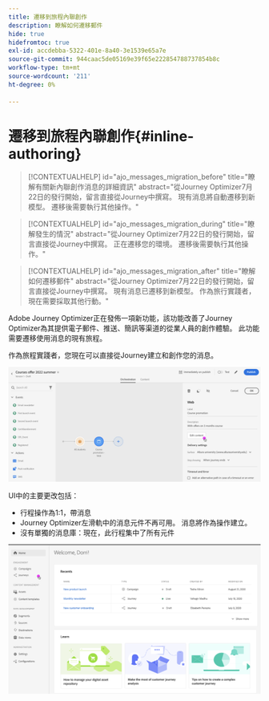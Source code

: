 ```yaml
---
title: 遷移到旅程內聯創作
description: 瞭解如何遷移郵件
hide: true
hidefromtoc: true
exl-id: accdebba-5322-401e-8a40-3e1539e65a7e
source-git-commit: 944caac5de05169e39f65e222854788737854b8c
workflow-type: tm+mt
source-wordcount: '211'
ht-degree: 0%

---
```


# 遷移到旅程內聯創作{#inline-authoring}


>[!CONTEXTUALHELP]
>id="ajo_messages_migration_before"
>title="瞭解有關新內聯創作消息的詳細資訊"
>abstract="從Journey Optimizer7月22日的發行開始，留言直接從Journey中撰寫。 現有消息將自動遷移到新模型。 遷移後需要執行其他操作。"

>[!CONTEXTUALHELP]
>id="ajo_messages_migration_during"
>title="瞭解發生的情況"
>abstract="從Journey Optimizer7月22日的發行開始，留言直接從Journey中撰寫。 正在遷移您的環境。 遷移後需要執行其他操作。"


>[!CONTEXTUALHELP]
>id="ajo_messages_migration_after"
>title="瞭解如何遷移郵件"
>abstract="從Journey Optimizer7月22日的發行開始，留言直接從Journey中撰寫。 現有消息已遷移到新模型。 作為旅行實踐者，現在需要採取其他行動。"

Adobe Journey Optimizer正在發佈一項新功能，該功能改善了Journey Optimizer為其提供電子郵件、推送、簡訊等渠道的從業人員的創作體驗。 此功能需要遷移使用消息的現有旅程。

作為旅程實踐者，您現在可以直接從Journey建立和創作您的消息。

![](assets/inline-message.png)

UI中的主要更改包括：

* 行程操作為1:1，帶消息
* Journey Optimizer左滑軌中的消息元件不再可用。 消息將作為操作建立。
* 沒有單獨的消息庫：現在，此行程集中了所有元件

![](assets/updated-left-rail.png)
